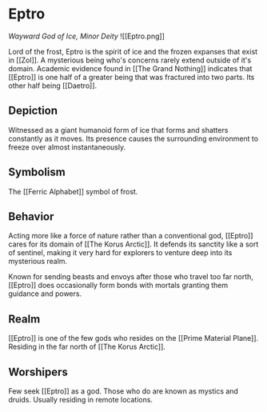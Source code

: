 # Eptro
*Wayward God of Ice, Minor Deity*
![[Eptro.png]]

Lord of the frost, Eptro is the spirit of ice and the frozen expanses that exist in [[Zol]]. A mysterious being who's concerns rarely extend outside of it's domain. Academic evidence found in [[The Grand Nothing]] indicates that [[Eptro]] is one half of a greater being that was fractured into two parts. Its other half being [[Daetro]].

## Depiction
Witnessed as a giant humanoid form of ice that forms and shatters constantly as it moves. Its presence causes the surrounding environment to freeze over almost instantaneously.

## Symbolism
The [[Ferric Alphabet]] symbol of frost.

## Behavior
Acting more like a force of nature rather than a conventional god, [[Eptro]] cares for its domain of [[The Korus Arctic]]. It defends its sanctity like a sort of sentinel, making it very hard for explorers to venture deep into its mysterious realm.

Known for sending beasts and envoys after those who travel too far north, [[Eptro]] does occasionally form bonds with mortals granting them guidance and powers.

## Realm
[[Eptro]] is one of the few gods who resides on the [[Prime Material Plane]]. Residing in the far north of [[The Korus Arctic]].

## Worshipers
Few seek [[Eptro]] as a god. Those who do are known as mystics and druids. Usually residing in remote locations.